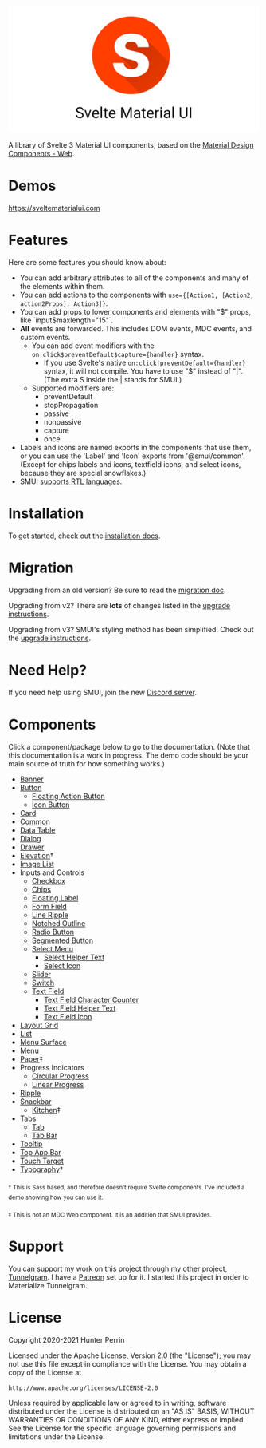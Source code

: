 <div align="center">
  <img src="static/header-transparent.png" alt="Svelte Material UI" />
</div>

A library of Svelte 3 Material UI components, based on the [Material Design Components - Web](https://material.io/develop/web/).

# Demos

https://sveltematerialui.com

# Features

Here are some features you should know about:

- You can add arbitrary attributes to all of the components and many of the elements within them.
- You can add actions to the components with `use={[Action1, [Action2, action2Props], Action3]}`.
- You can add props to lower components and elements with "$" props, like `input$maxlength="15"`.
- **All** events are forwarded. This includes DOM events, MDC events, and custom events.
  - You can add event modifiers with the `on:click$preventDefault$capture={handler}` syntax.
    - If you use Svelte's native `on:click|preventDefault={handler}` syntax, it will not compile. You have to use "$" instead of "|". (The extra S inside the | stands for SMUI.)
  - Supported modifiers are:
    - preventDefault
    - stopPropagation
    - passive
    - nonpassive
    - capture
    - once
- Labels and icons are named exports in the components that use them, or you can use the 'Label' and 'Icon' exports from '@smui/common'. (Except for chips labels and icons, textfield icons, and select icons, because they are special snowflakes.)
- SMUI [supports RTL languages](https://svelte.dev/repl/c2ff2d5dd5404eccb901ba04ef0161be?version=3.37.0).

# Installation

To get started, check out the [installation docs](INSTALL.md).

# Migration

Upgrading from an old version? Be sure to read the [migration doc](MIGRATING.md).

Upgrading from v2? There are **lots** of changes listed in the [upgrade instructions](MIGRATING.md#smui-2---smui-3).

Upgrading from v3? SMUI's styling method has been simplified. Check out the [upgrade instructions](MIGRATING.md#smui-3---smui-4).

# Need Help?

If you need help using SMUI, join the new [Discord server](https://discord.gg/aFzmkrmg9P).

# Components

Click a component/package below to go to the documentation. (Note that this documentation is a work in progress. The demo code should be your main source of truth for how something works.)

- [Banner](packages/banner/README.md)
- [Button](packages/button/README.md)
  - [Floating Action Button](packages/fab/README.md)
  - [Icon Button](packages/icon-button/README.md)
- [Card](packages/card/README.md)
- [Common](packages/common/README.md)
- [Data Table](packages/data-table/README.md)
- [Dialog](packages/dialog/README.md)
- [Drawer](packages/drawer/README.md)
- [Elevation](https://sveltematerialui.com/demo/elevation/)†
- [Image List](packages/image-list/README.md)
- Inputs and Controls
  - [Checkbox](packages/checkbox/README.md)
  - [Chips](packages/chips/README.md)
  - [Floating Label](packages/floating-label/README.md)
  - [Form Field](packages/form-field/README.md)
  - [Line Ripple](packages/line-ripple/README.md)
  - [Notched Outline](packages/notched-outline/README.md)
  - [Radio Button](packages/radio/README.md)
  - [Segmented Button](packages/segmented-button/README.md)
  - [Select Menu](packages/select/README.md)
    - [Select Helper Text](packages/select/helper-text/README.md)
    - [Select Icon](packages/select/icon/README.md)
  - [Slider](packages/slider/README.md)
  - [Switch](packages/switch/README.md)
  - [Text Field](packages/textfield/README.md)
    - [Text Field Character Counter](packages/textfield/character-counter/README.md)
    - [Text Field Helper Text](packages/textfield/helper-text/README.md)
    - [Text Field Icon](packages/textfield/icon/README.md)
- [Layout Grid](packages/layout-grid/README.md)
- [List](packages/list/README.md)
- [Menu Surface](packages/menu-surface/README.md)
- [Menu](packages/menu/README.md)
- [Paper](packages/paper/README.md)‡
- Progress Indicators
  - [Circular Progress](packages/circular-progress/README.md)
  - [Linear Progress](packages/linear-progress/README.md)
- [Ripple](packages/ripple/README.md)
- [Snackbar](packages/snackbar/README.md)
  - [Kitchen](packages/snackbar/kitchen/README.md)‡
- Tabs
  - [Tab](packages/tab/README.md)
  - [Tab Bar](packages/tab-bar/README.md)
- [Tooltip](packages/tooltip/README.md)
- [Top App Bar](packages/top-app-bar/README.md)
- [Touch Target](packages/touch-target/README.md)
- [Typography](https://sveltematerialui.com/demo/typography/)†

<sub>† This is Sass based, and therefore doesn't require Svelte components. I've included a demo showing how you can use it.</sub>

<sub>‡ This is not an MDC Web component. It is an addition that SMUI provides.</sub>

# Support

You can support my work on this project through my other project, [Tunnelgram](https://tunnelgram.com). I have a [Patreon](https://www.patreon.com/tunnelgram) set up for it. I started this project in order to Materialize Tunnelgram.

# License

Copyright 2020-2021 Hunter Perrin

Licensed under the Apache License, Version 2.0 (the "License");
you may not use this file except in compliance with the License.
You may obtain a copy of the License at

    http://www.apache.org/licenses/LICENSE-2.0

Unless required by applicable law or agreed to in writing, software
distributed under the License is distributed on an "AS IS" BASIS,
WITHOUT WARRANTIES OR CONDITIONS OF ANY KIND, either express or implied.
See the License for the specific language governing permissions and
limitations under the License.
